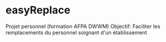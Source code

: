 # easyReplace
Projet personnel (formation AFPA DWWM)
Objectif: Faciliter les remplacements du personnel soignant d'un établissement
